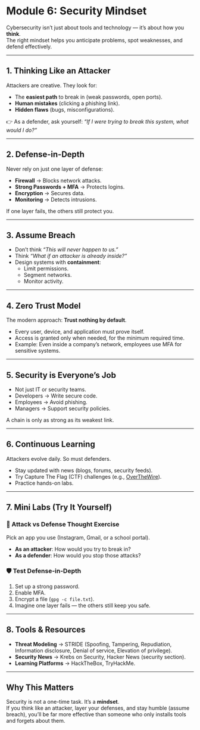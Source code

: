 # Module 6: Security Mindset

Cybersecurity isn’t just about tools and technology — it’s about how you **think**.  
The right mindset helps you anticipate problems, spot weaknesses, and defend effectively.

---

## 1. Thinking Like an Attacker

Attackers are creative. They look for:
- The **easiest path** to break in (weak passwords, open ports).  
- **Human mistakes** (clicking a phishing link).  
- **Hidden flaws** (bugs, misconfigurations).  

👉 As a defender, ask yourself: *“If I were trying to break this system, what would I do?”*

---

## 2. Defense-in-Depth

Never rely on just one layer of defense:
- **Firewall** → Blocks network attacks.  
- **Strong Passwords + MFA** → Protects logins.  
- **Encryption** → Secures data.  
- **Monitoring** → Detects intrusions.  

If one layer fails, the others still protect you.

---

## 3. Assume Breach

- Don’t think *“This will never happen to us.”*  
- Think *“What if an attacker is already inside?”*  
- Design systems with **containment**:
  - Limit permissions.  
  - Segment networks.  
  - Monitor activity.  

---

## 4. Zero Trust Model

The modern approach: **Trust nothing by default**.
- Every user, device, and application must prove itself.  
- Access is granted only when needed, for the minimum required time.  
- Example: Even inside a company’s network, employees use MFA for sensitive systems.

---

## 5. Security is Everyone’s Job

- Not just IT or security teams.  
- Developers → Write secure code.  
- Employees → Avoid phishing.  
- Managers → Support security policies.  

A chain is only as strong as its weakest link.

---

## 6. Continuous Learning

Attackers evolve daily. So must defenders.  
- Stay updated with news (blogs, forums, security feeds).  
- Try Capture The Flag (CTF) challenges (e.g., [OverTheWire](https://overthewire.org/wargames/)).  
- Practice hands-on labs.  

---

## 7. Mini Labs (Try It Yourself)

### 🧠 Attack vs Defense Thought Exercise
Pick an app you use (Instagram, Gmail, or a school portal).  
- **As an attacker**: How would you try to break in?  
- **As a defender**: How would you stop those attacks?  

### 🛡️ Test Defense-in-Depth
1. Set up a strong password.  
2. Enable MFA.  
3. Encrypt a file (`gpg -c file.txt`).  
4. Imagine one layer fails — the others still keep you safe.

---

## 8. Tools & Resources

- **Threat Modeling** → STRIDE (Spoofing, Tampering, Repudiation, Information disclosure, Denial of service, Elevation of privilege).  
- **Security News** → Krebs on Security, Hacker News (security section).  
- **Learning Platforms** → HackTheBox, TryHackMe.  

---

## Why This Matters

Security is not a one-time task. It’s a **mindset**.  
If you think like an attacker, layer your defenses, and stay humble (assume breach), you’ll be far more effective than someone who only installs tools and forgets about them.
